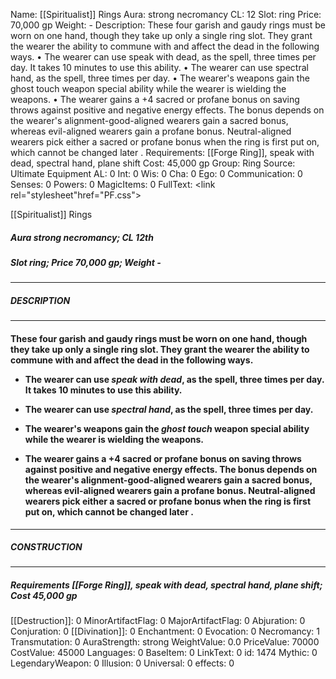 Name: [[Spiritualist]] Rings
Aura: strong necromancy
CL: 12
Slot: ring
Price: 70,000 gp
Weight: -
Description: These four garish and gaudy rings must be worn on one hand, though they take up only a single ring slot. They grant the wearer the ability to commune with and affect the dead in the following ways. • The wearer can use speak with dead, as the spell, three times per day. It takes 10 minutes to use this ability. • The wearer can use spectral hand, as the spell, three times per day. • The wearer's weapons gain the ghost touch weapon special ability while the wearer is wielding the weapons. • The wearer gains a +4 sacred or profane bonus on saving throws against positive and negative energy effects. The bonus depends on the wearer's alignment-good-aligned wearers gain a sacred bonus, whereas evil-aligned wearers gain a profane bonus. Neutral-aligned wearers pick either a sacred or profane bonus when the ring is first put on, which cannot be changed later .
Requirements: [[Forge Ring]], speak with dead, spectral hand, plane shift
Cost: 45,000 gp
Group: Ring
Source: Ultimate Equipment
AL: 0
Int: 0
Wis: 0
Cha: 0
Ego: 0
Communication: 0
Senses: 0
Powers: 0
MagicItems: 0
FullText: <link rel="stylesheet"href="PF.css"><div class="heading"><p class="alignleft">[[Spiritualist]] Rings</p><div style="clear: both;"></div></div><div><h5><b>Aura </b>strong necromancy; <b>CL </b>12th</h5><h5><b>Slot </b>ring; <b>Price </b>70,000 gp; <b>Weight </b>-</h5></div><hr/><div><h5><b>DESCRIPTION</b></h5></div><hr/><div><h4><p>These four garish and gaudy rings must be worn on one hand, though they take up only a single ring slot. They grant the wearer the ability to commune with and affect the dead in the following ways. </p><p><ul><li> The wearer can use <i>speak with dead</i>, as the spell, three times per day. It takes 10 minutes to use this ability. </p><p><li> The wearer can use <i>spectral hand</i>, as the spell, three times per day. </p><p><li> The wearer's weapons gain the <i>ghost touch</i> weapon special ability while the wearer is wielding the weapons. </p><p><li> The wearer gains a +4 sacred or profane bonus on saving throws against positive and negative energy effects. The bonus depends on the wearer's alignment-good-aligned wearers gain a sacred bonus, whereas evil-aligned wearers gain a profane bonus. Neutral-aligned wearers pick either a sacred or profane bonus when the ring is first put on, which cannot be changed later .</ul></p></h4></div><hr/><div><h5><b>CONSTRUCTION</b></h5></div><hr/><div><h5><b>Requirements </b>[[Forge Ring]], <i>speak with dead</i>, <i>spectral hand</i>, <i>plane shift</i>; <b>Cost </b>45,000 gp</h5></div>
[[Destruction]]: 0
MinorArtifactFlag: 0
MajorArtifactFlag: 0
Abjuration: 0
Conjuration: 0
[[Divination]]: 0
Enchantment: 0
Evocation: 0
Necromancy: 1
Transmutation: 0
AuraStrength: strong
WeightValue: 0.0
PriceValue: 70000
CostValue: 45000
Languages: 0
BaseItem: 0
LinkText: 0
id: 1474
Mythic: 0
LegendaryWeapon: 0
Illusion: 0
Universal: 0
effects: 0
